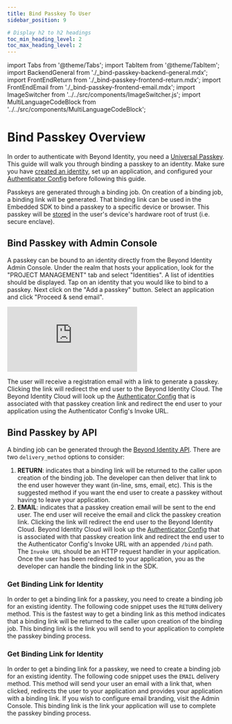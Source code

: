 ```yaml
---
title: Bind Passkey To User
sidebar_position: 9

# Display h2 to h2 headings
toc_min_heading_level: 2
toc_max_heading_level: 2
---
```


import Tabs from '@theme/Tabs';
import TabItem from '@theme/TabItem';
import BackendGeneral from './\_bind-passkey-backend-general.mdx';
import FrontEndReturn from './\_bind-passkey-frontend-return.mdx';
import FrontEndEmail from './\_bind-passkey-frontend-email.mdx';
import ImageSwitcher from '../../src/components/ImageSwitcher.js';
import MultiLanguageCodeBlock from '../../src/components/MultiLanguageCodeBlock';

# Bind Passkey Overview

In order to authenticate with Beyond Identity, you need a [Universal Passkey](../platform-overview/passkeys-and-devices/what-are-passkeys). This guide will walk you through binding a passkey to an identity. Make sure you have [created an identity](./user-provisioning.md), set up an application, and configured your [Authenticator Config](../platform-overview/authenticator-config.md) before following this guide.

Passkeys are generated through a binding job. On creation of a binding job, a binding link will be generated. That binding link can be used in the Embedded SDK to bind a passkey to a specific device or browser. This passkey will be [stored](../platform-overview/passkeys-and-devices/how-are-keys-stored) in the user's device's hardware root of trust (i.e. secure enclave).

## Bind Passkey with Admin Console

A passkey can be bound to an identity directly from the Beyond Identity Admin Console. Under the realm that hosts your application, look for the "PROJECT MANAGEMENT" tab and select "Identities". A list of identities should be displayed. Tap on an identity that you would like to bind to a passkey. Next click on the "Add a passkey" button. Select an application and click "Proceed & send email".

<div style={{position: 'relative', paddingBottom: 'calc(73% + 20px)', height: '0'}}>
	<iframe src='https://demo.arcade.software/Y0eBYYISHT8KxVwkSDpo?embed&forceNoOpeningAnimation=true' frameBorder="0" style={{position: 'absolute', top: '0', left: '0', width: '100%', height: '100%'}}>
	</iframe>
</div>

The user will receive a registration email with a link to generate a passkey. Clicking the link will redirect the end user to the Beyond Identity Cloud. The Beyond Identity Cloud will look up the [Authenticator Config](../platform-overview/authenticator-config.md) that is associated with that passkey creation link and redirect the end user to your application using the Authenticator Config's Invoke URL.

## Bind Passkey by API

A binding job can be generated through the [Beyond Identity API](https://developer.beyondidentity.com/api/v1). There are two `delivery_method` options to consider:

1. **RETURN**: indicates that a binding link will be returned to the caller upon creation of the binding job. The developer can then deliver that link to the end user however they want (in-line, sms, email, etc). This is the suggested method if you want the end user to create a passkey without having to leave your application.
2. **EMAIL**: indicates that a passkey creation email will be sent to the end user. The end user will receive the email and click the passkey creation link. Clicking the link will redirect the end user to the Beyond Identity Cloud. Beyond Identity Cloud will look up the [Authenticator Config](../platform-overview/authenticator-config.md) that is associated with that passkey creation link and redirect the end user to the Authenticator Config's Invoke URL with an appended `/bind` path. The `Invoke URL` should be an HTTP request handler in your application. Once the user has been redirected to your application, you as the developer can handle the binding link in the SDK.

<Tabs groupId="bind-delivery-method" queryString>

<!--  RETURN -->
<TabItem value="return" label="RETURN">

<ImageSwitcher lightSrc="/assets/bind-delivery-method-return-light.png" darkSrc="/assets/bind-delivery-method-return-dark.png" />

<BackendGeneral/>

### Get Binding Link for Identity

In order to get a binding link for a passkey, you need to create a binding job for an existing identity. The following code snippet uses the `RETURN` delivery method. This is the fastest way to get a binding link as this method indicates that a binding link will be returned to the caller upon creation of the binding job. This binding link is the link you will send to your application to complete the passkey binding process.

<MultiLanguageCodeBlock
  curl='curl "https://api-$(REGION).beyondidentity.com/v1/tenants/$(TENANT_ID)/realms/$(REALM_ID)/identities/$(IDENTITY_ID)/credential-binding-jobs" \
-X POST \
-H "Authorization: Bearer $(API_TOKEN)" \
-H "Content-Type: application/json" \
-d "{\"job\":{\"delivery_method\":\"RETURN\",\"authenticator_config_id\":\"$(AUTHENTICATOR_CONFIG_ID)\"}}"'
  title="/credential-binding-jobs"
/>

<FrontEndReturn/>
</TabItem>

<!-- EMAIL -->
<TabItem value="email" label="EMAIL">

<ImageSwitcher lightSrc="/assets/bind-delivery-method-email-light.png" darkSrc="/assets/bind-delivery-method-email-dark.png" />

<BackendGeneral/>

### Get Binding Link for Identity

In order to get a binding link for a passkey, we need to create a binding job for an existing identity. The following code snippet uses the `EMAIL` delivery method. This method will send your user an email with a link that, when clicked, redirects the user to your application and provides your application with a binding link. If you wish to configure email branding, visit the Admin Console. This binding link is the link your application will use to complete the passkey binding process.

<MultiLanguageCodeBlock
  curl='curl "https://api-$(REGION).beyondidentity.com/v1/tenants/$(TENANT_ID)/realms/$(REALM_ID)/identities/$(IDENTITY_ID)/credential-binding-jobs" \
-X POST \
-H "Authorization: Bearer $(API_TOKEN)" \
-H "Content-Type: application/json" \
-d "{\"job\":{\"delivery_method\":\"EMAIL\",\"authenticator_config_id\":\"$(AUTHENTICATOR_CONFIG_ID)\",\"post_binding_redirect_uri\":\"$(APP_REDIRECT_URI)\"}}"'
  title="/credential-binding-jobs"
/>

<FrontEndEmail/>
</TabItem>

</Tabs>
